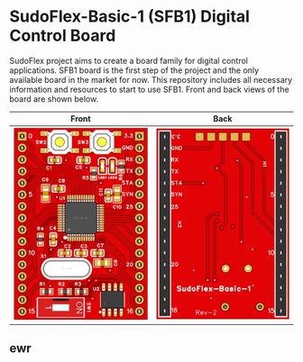 # SudoFlex-Basic-1 (SFB1) Digital Control Board
SudoFlex project aims to create a board family for digital control applications. SFB1 board is the first step of the project and the only available board in the market for now. This repository includes all necessary information and resources to start to use SFB1. Front and back views of the board are shown below.

|Front|Back|
|:-:|:-:|
| ![alt text](images/SFB1_Front.png) | ![alt text](images/SFB1_Back.png) |

## ewr
